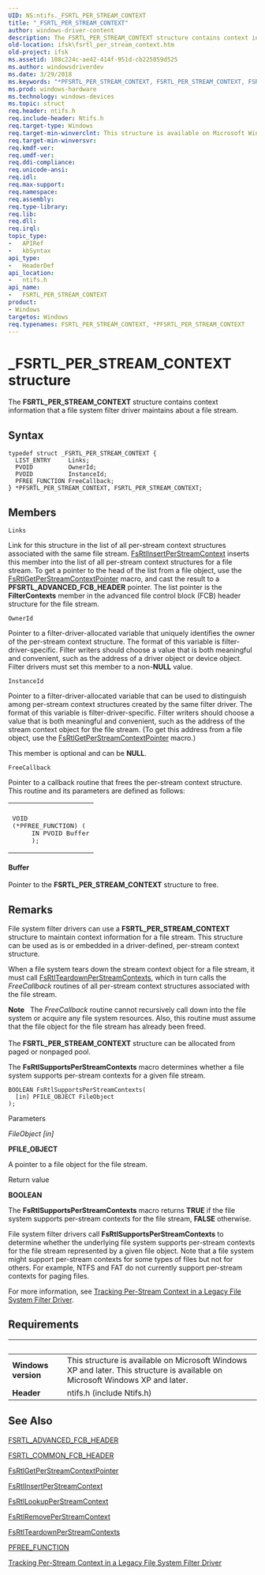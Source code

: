 ```yaml
---
UID: NS:ntifs._FSRTL_PER_STREAM_CONTEXT
title: "_FSRTL_PER_STREAM_CONTEXT"
author: windows-driver-content
description: The FSRTL_PER_STREAM_CONTEXT structure contains context information that a file system filter driver maintains about a file stream.
old-location: ifsk\fsrtl_per_stream_context.htm
old-project: ifsk
ms.assetid: 108c224c-ae42-414f-951d-cb225059d525
ms.author: windowsdriverdev
ms.date: 3/29/2018
ms.keywords: "*PFSRTL_PER_STREAM_CONTEXT, FSRTL_PER_STREAM_CONTEXT, FSRTL_PER_STREAM_CONTEXT structure [Installable File System Drivers], PFSRTL_PER_STREAM_CONTEXT, PFSRTL_PER_STREAM_CONTEXT structure pointer [Installable File System Drivers], _FSRTL_PER_STREAM_CONTEXT, contextstructures_c3576880-65f8-4340-b1d2-82d66f8e4f30.xml, ifsk.fsrtl_per_stream_context, ntifs/FSRTL_PER_STREAM_CONTEXT, ntifs/PFSRTL_PER_STREAM_CONTEXT"
ms.prod: windows-hardware
ms.technology: windows-devices
ms.topic: struct
req.header: ntifs.h
req.include-header: Ntifs.h
req.target-type: Windows
req.target-min-winverclnt: This structure is available on Microsoft Windows XP and later.
req.target-min-winversvr: 
req.kmdf-ver: 
req.umdf-ver: 
req.ddi-compliance: 
req.unicode-ansi: 
req.idl: 
req.max-support: 
req.namespace: 
req.assembly: 
req.type-library: 
req.lib: 
req.dll: 
req.irql: 
topic_type:
-	APIRef
-	kbSyntax
api_type:
-	HeaderDef
api_location:
-	ntifs.h
api_name:
-	FSRTL_PER_STREAM_CONTEXT
product:
- Windows
targetos: Windows
req.typenames: FSRTL_PER_STREAM_CONTEXT, *PFSRTL_PER_STREAM_CONTEXT
---
```


# _FSRTL_PER_STREAM_CONTEXT structure
The <b>FSRTL_PER_STREAM_CONTEXT</b> structure contains context information that a file system filter driver maintains about a file stream.

## Syntax
```
typedef struct _FSRTL_PER_STREAM_CONTEXT {
  LIST_ENTRY     Links;
  PVOID          OwnerId;
  PVOID          InstanceId;
  PFREE_FUNCTION FreeCallback;
} *PFSRTL_PER_STREAM_CONTEXT, FSRTL_PER_STREAM_CONTEXT;
```

## Members


`Links`

Link for this structure in the list of all per-stream context structures associated with the same file stream. <a href="https://msdn.microsoft.com/library/windows/hardware/ff546194">FsRtlInsertPerStreamContext</a> inserts this member into the list of all per-stream context structures for a file stream. To get a pointer to the head of the list from a file object, use the <a href="https://msdn.microsoft.com/library/windows/hardware/ff546056">FsRtlGetPerStreamContextPointer</a> macro, and cast the result to a <b>PFSRTL_ADVANCED_FCB_HEADER</b> pointer. The list pointer is the <b>FilterContexts</b> member in the advanced file control block (FCB) header structure for the file stream.

`OwnerId`

Pointer to a filter-driver-allocated variable that uniquely identifies the owner of the per-stream context structure. The format of this variable is filter-driver-specific. Filter writers should choose a value that is both meaningful and convenient, such as the address of a driver object or device object. Filter drivers must set this member to a non-<b>NULL</b> value.

`InstanceId`

Pointer to a filter-driver-allocated variable that can be used to distinguish among per-stream context structures created by the same filter driver. The format of this variable is filter-driver-specific. Filter writers should choose a value that is both meaningful and convenient, such as the address of the stream context object for the file stream. (To get this address from a file object, use the <a href="https://msdn.microsoft.com/library/windows/hardware/ff546056">FsRtlGetPerStreamContextPointer</a> macro.) 

This member is optional and can be <b>NULL</b>.

`FreeCallback`

Pointer to a callback routine that frees the per-stream context structure. This routine and its parameters are defined as follows: 

<div class="code"><span codelanguage=""><table>
<tr>
<th></th>
</tr>
<tr>
<td>
<pre>VOID
(*PFREE_FUNCTION) (
     IN PVOID Buffer
     );</pre>
</td>
</tr>
</table></span></div>




#### Buffer

Pointer to the <b>FSRTL_PER_STREAM_CONTEXT</b> structure to free.

## Remarks
File system filter drivers can use a <b>FSRTL_PER_STREAM_CONTEXT</b> structure to maintain context information for a file stream. This structure can be used as is or embedded in a driver-defined, per-stream context structure. 

When a file system tears down the stream context object for a file stream, it must call <a href="https://msdn.microsoft.com/library/windows/hardware/ff547295">FsRtlTeardownPerStreamContexts</a>, which in turn calls the <i>FreeCallback</i> routines of all per-stream context structures associated with the file stream. 

<div class="alert"><b>Note</b>    The <i>FreeCallback</i> routine cannot recursively call down into the file system or acquire any file system resources. Also, this routine must assume that the file object for the file stream has already been freed. </div>
<div> </div>
The <b>FSRTL_PER_STREAM_CONTEXT</b> structure can be allocated from paged or nonpaged pool. 

The <b>FsRtlSupportsPerStreamContexts</b> macro determines whether a file system supports per-stream contexts for a given file stream. 

<pre class="syntax" xml:space="preserve"><code>BOOLEAN FsRtlSupportsPerStreamContexts(
  [in] PFILE_OBJECT FileObject
);
</code></pre>
Parameters

<i>FileObject [in]</i>

<b>PFILE_OBJECT</b>

A pointer to a file object for the file stream.

Return value

<b>BOOLEAN</b>

The <b>FsRtlSupportsPerStreamContexts</b> macro returns <b>TRUE</b> if the file system supports per-stream contexts for the file stream, <b>FALSE</b> otherwise. 

File system filter drivers call <b>FsRtlSupportsPerStreamContexts</b> to determine whether the underlying file system supports per-stream contexts for the file stream represented by a given file object. Note that a file system might support per-stream contexts for some types of files but not for others. For example, NTFS and FAT do not currently support per-stream contexts for paging files. 

For more information, see <a href="https://msdn.microsoft.com/d908ee30-a433-460c-8c14-883702b4f810">Tracking Per-Stream Context in a Legacy File System Filter Driver</a>.

## Requirements
| &nbsp; | &nbsp; |
| ---- |:---- |
| **Windows version** | This structure is available on Microsoft Windows XP and later. This structure is available on Microsoft Windows XP and later. |
| **Header** | ntifs.h (include Ntifs.h) |

## See Also

<a href="https://msdn.microsoft.com/library/windows/hardware/ff547334">FSRTL_ADVANCED_FCB_HEADER</a>



<a href="https://msdn.microsoft.com/library/windows/hardware/ff547343">FSRTL_COMMON_FCB_HEADER</a>



<a href="https://msdn.microsoft.com/library/windows/hardware/ff546056">FsRtlGetPerStreamContextPointer</a>



<a href="https://msdn.microsoft.com/library/windows/hardware/ff546194">FsRtlInsertPerStreamContext</a>



<a href="https://msdn.microsoft.com/library/windows/hardware/ff546945">FsRtlLookupPerStreamContext</a>



<a href="https://msdn.microsoft.com/library/windows/hardware/ff547238">FsRtlRemovePerStreamContext</a>



<a href="https://msdn.microsoft.com/library/windows/hardware/ff547295">FsRtlTeardownPerStreamContexts</a>



<a href="https://msdn.microsoft.com/library/windows/hardware/ff551123">PFREE_FUNCTION</a>



<a href="https://msdn.microsoft.com/d908ee30-a433-460c-8c14-883702b4f810">Tracking Per-Stream Context in a Legacy File System Filter Driver</a>